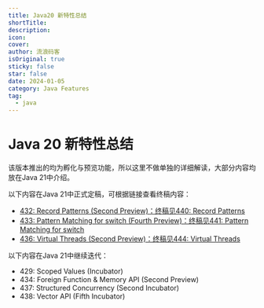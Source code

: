 ```yaml
---
title: Java20 新特性总结
shortTitle:
description:
icon:
cover:
author: 流浪码客
isOriginal: true
sticky: false
star: false
date: 2024-01-05
category: Java Features
tag:
  - java
---
```


# Java 20 新特性总结

该版本推出的均为孵化与预览功能，所以这里不做单独的详细解读，大部分内容均放在Java 21中介绍。

以下内容在Java 21中正式定稿，可根据链接查看终稿内容：

* [432: Record Patterns (Second Preview)：终稿见440: Record Patterns](/java-features/Java21/jep440-record-partterns)
* [433: Pattern Matching for switch (Fourth Preview)：终稿见441: Pattern Matching for switch](/java-features/Java21/jep441-pattern-matching-for-switch)
* [436: Virtual Threads (Second Preview)：终稿见444: Virtual Threads](/java-features/Java21/jep444-virtual-threads)

以下内容在Java 21中继续迭代：

* 429: Scoped Values (Incubator)
* 434: Foreign Function & Memory API (Second Preview)
* 437: Structured Concurrency (Second Incubator)
* 438: Vector API (Fifth Incubator)

